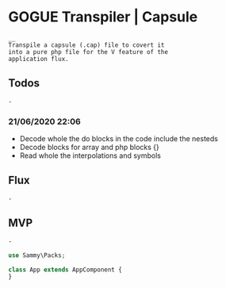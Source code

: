 # GOGUE Transpiler | Capsule
	__
	Transpile a capsule (.cap) file to covert it
	into a pure php file for the V feature of the 
	application flux.

## Todos 
	- 

### 21/06/2020 22:06
  - Decode whole the do blocks in the code include the nesteds
  - Decode blocks for array and php blocks {}
  - Read whole the interpolations and symbols


## Flux
	- 

## MVP
	- 

```php
use Sammy\Packs;

class App extends AppComponent {
}
```
